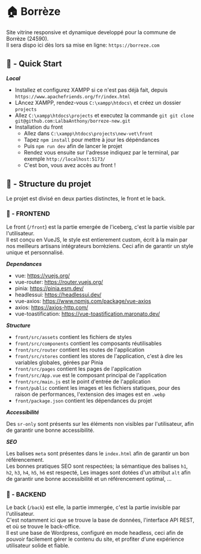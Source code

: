 
# 🏠 Borrèze 

Site vitrine responsive et dynamique developpé pour la commune de Borrèze (24590).<br>
Il sera dispo ici dès lors sa mise en ligne: `https://borreze.com`

## 🚀 - Quick Start

***Local***

* Installez et configurez XAMPP si ce n'est pas déjà fait, depuis `https://www.apachefriends.org/fr/index.html`
* LAncez XAMPP, rendez-vous `C:\xampp\htdocs\` et créez un dossier `projects`
* Allez `C:\xampp\htdocs\projects` et executez la commande `git git clone git@github.com:LalbaAnthony/borreze-new.git`
* Installation du front
    * Allez dans `C:\xampp\htdocs\projects\new-vet\front` 
    * Tapez `npm install` pour mettre à jour les dépéndances
    * Puis `npm run dev` afin de lancer le projet
    * Rendez vous ensuite sur l'adresse indiquez par le terminal, par exemple `http://localhost:5173/`
    * C'est bon, vous avez accès au front !

## 🧱 - Structure du projet

Le projet est divisé en deux parties distinctes, le front et le back.<br>

### 📄 - FRONTEND

Le front (`/front`) est la partie emergée de l'iceberg, c'est la partie visible par l'utilisateur.<br>
Il est conçu en VueJS, le style est entierement custom, écrit à la main par nos meilleurs artisans intégrateurs borrèziens. Ceci afin de garantir un style unique et personnalisé.<br>

***Dependances***
* vue: https://vuejs.org/
* vue-router: https://router.vuejs.org/
* pinia: https://pinia.esm.dev/
* headlessui: https://headlessui.dev/
* vue-axios: https://www.npmjs.com/package/vue-axios
* axios: https://axios-http.com/
* vue-toastification: https://vue-toastification.maronato.dev/

***Structure***

* `front/src/assets` contient les fichiers de styles
* `front/src/components` contient les composants réutilisables
* `front/src/router` contient les routes de l'application
* `front/src/stores` contient les stores de l'application, c'est à dire les variables globales, gérées par Pinia
* `front/src/pages` contient les pages de l'application
* `front/src/App.vue` est le composant principal de l'application
* `front/src/main.js` est le point d'entrée de l'application
* `front/public` contient les images et les fichiers statiques, pour des raison de performances, l'extension des images est en `.webp`
* `front/package.json` contient les dépendances du projet

***Accessibilité***

Des `sr-only` sont présents sur les éléments non visibles par l'utilisateur, afin de garantir une bonne accessibilité.<br>

***SEO***

Les balises `meta` sont présentes dans le `index.html` afin de garantir un bon référencement.<br>
Les bonnes pratiques SEO sont respectées; la sémantique des balises `h1`, `h2`, `h3`, `h4`, `h5`, `h6` est respecté, Les images sont dotées d'un attribut `alt` afin de garantir une bonne accessibilité et un référencement optimal, ...<br>

### 📄 - BACKEND

Le back (`/back`) est elle, la partie immergée, c'est la partie invisible par l'utilisateur.<br>
C'est notamment ici que se trouve la base de données, l'interface API REST, et où se trouve le back-office.<br>
Il est une base de Wordpress, configuré en mode headless, ceci afin de pouvoir facilement gérer le contenu du site, et profiter d'une expérience utilisateur solide et fiable.
